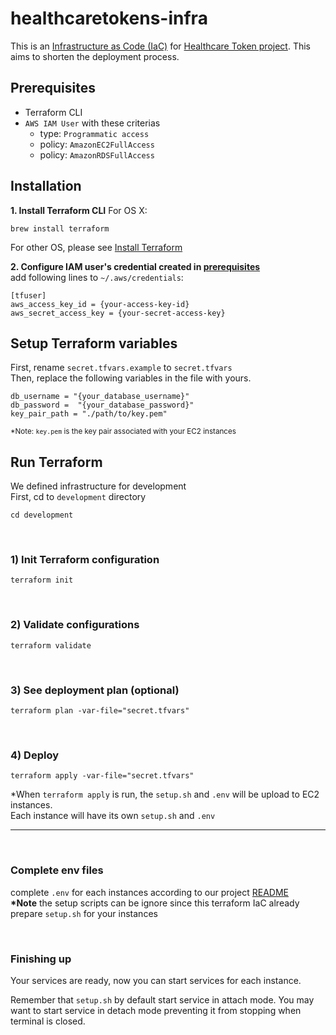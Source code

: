 # healthcaretokens-infra

This is an [Infrastructure as Code (IaC)](https://en.wikipedia.org/wiki/Infrastructure_as_code) for [Healthcare Token project](https://github.com/kapraokaidao/healthcare). This aims to shorten the deployment process.

## Prerequisites

- Terraform CLI
- `AWS IAM User` with these criterias
  - type: `Programmatic access`
  - policy: `AmazonEC2FullAccess`
  - policy: `AmazonRDSFullAccess`

## Installation

**1. Install Terraform CLI**
For OS X:

```
brew install terraform
```

For other OS, please see [Install Terraform](https://learn.hashicorp.com/tutorials/terraform/install-cli?in=terraform/aws-get-started)

**2. Configure IAM user's credential created in [prerequisites](#prerequisites)**  
add following lines to `~/.aws/credentials`:

```
[tfuser]
aws_access_key_id = {your-access-key-id}
aws_secret_access_key = {your-secret-access-key}
```

## Setup Terraform variables

First, rename `secret.tfvars.example` to `secret.tfvars`  
Then, replace the following variables in the file with yours.

```
db_username = "{your_database_username}"
db_password =  "{your_database_password}"
key_pair_path = "./path/to/key.pem"
```

<sub>\*Note: `key.pem` is the key pair associated with your EC2 instances</sub>

## Run Terraform

We defined infrastructure for development  
First, cd to `development` directory

```
cd development
```

<br>

### 1) Init Terraform configuration

```
terraform init
```

<br>

### 2) Validate configurations

```
terraform validate
```

<br>

### 3) See deployment plan (optional)

```
terraform plan -var-file="secret.tfvars"
```

<br>

### 4) Deploy

```
terraform apply -var-file="secret.tfvars"
```

\*When `terraform apply` is run, the `setup.sh` and `.env` will be upload to EC2 instances.  
Each instance will have its own `setup.sh` and `.env`

<hr>
<br>


### Complete env files

complete `.env` for each instances according to our project [README](https://github.com/kapraokaidao/healthcare#readme)  
**\*Note** the setup scripts can be ignore since this terraform IaC already prepare `setup.sh` for your instances

<br>

### Finishing up

Your services are ready, now you can start services for each instance.

Remember that `setup.sh` by default start service in attach mode. You may want to start service in detach mode preventing it from stopping when terminal is closed.
